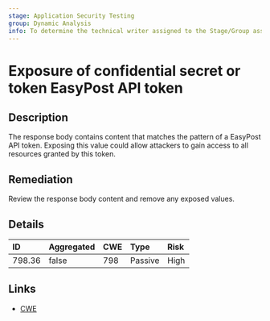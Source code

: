 ```yaml
---
stage: Application Security Testing
group: Dynamic Analysis
info: To determine the technical writer assigned to the Stage/Group associated with this page, see https://handbook.gitlab.com/handbook/product/ux/technical-writing/#assignments
---
```


# Exposure of confidential secret or token EasyPost API token

## Description

The response body contains content that matches the pattern of a EasyPost API token.
Exposing this value could allow attackers to gain access to all resources granted by this token.

## Remediation

Review the response body content and remove any exposed values.

## Details

| ID | Aggregated | CWE | Type | Risk |
|:---|:--------|:--------|:--------|:--------|
| 798.36 | false | 798 | Passive | High |

## Links

- [CWE](https://cwe.mitre.org/data/definitions/798.html)
